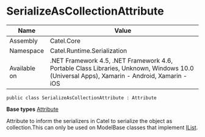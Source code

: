 

# SerializeAsCollectionAttribute

Name|Value
---|---
Assembly|Catel.Core
Namespace|Catel.Runtime.Serialization
Available on|.NET Framework 4.5, .NET Framework 4.6, Portable Class Libraries, Unknown, Windows 10.0 (Universal Apps), Xamarin - Android, Xamarin - iOS

```
public class SerializeAsCollectionAttribute : Attribute
```

**Base types**
[Attribute]()


Attribute to inform the serializers in Catel to serialize the object as collection.This can only be used on ModelBase classes that implement [IList](#).



